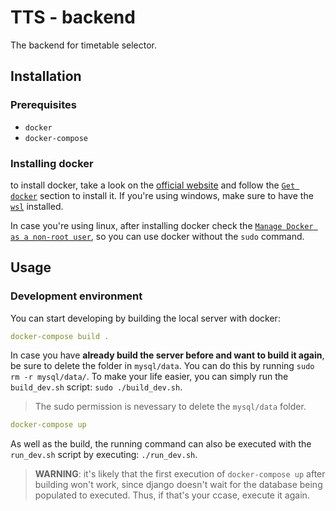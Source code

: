 # TTS - backend
The backend for timetable selector. 
## Installation 
### Prerequisites
- `docker`
- `docker-compose` 

### Installing docker 
to install docker, take a look on the [official website](https://www.docker.com/) and follow the [`Get docker`](https://docs.docker.com/get-docker/) section to install it. If you're using windows, make sure to have the [`wsl`](https://docs.microsoft.com/en-us/windows/wsl/install) installed.   

In case you're using linux, after installing docker check the [`Manage Docker as a non-root user`](https://docs.docker.com/engine/install/linux-postinstall/), so you can use docker without the `sudo` command.  


## Usage 
### Development environment 
You can start developing by building the local server with docker:

```yaml
docker-compose build . 
```

In case you have __already build the server before and want to build it again__, be sure to delete the folder in `mysql/data`. You can do this by running `sudo rm -r mysql/data/`. To make your life easier, you can simply run the `build_dev.sh` script: `sudo ./build_dev.sh`.   
> The sudo permission is nevessary to delete the `mysql/data` folder. 

```yaml
docker-compose up 
```

As well as the build, the running command can also be executed with the `run_dev.sh` script by executing: `./run_dev.sh`. 
 

> __WARNING__: it's likely that the first execution of `docker-compose up` after building won't work, since django doesn't wait for the database being populated to executed. Thus, if that's your ccase, execute it again. 


